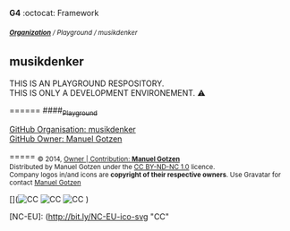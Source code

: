 __G4__ :octocat: Framework
###### <sub>**[Organization](http://github.com/musikdenker)** / Playground / musikdenker  </sub>
##     musikdenker
  
THIS IS AN PLAYGROUND RESPOSITORY.  
THIS IS ONLY A DEVELOPMENT ENVIRONEMENT. ⚠️  
  
======
####~~<sub>Playground</sub>~~
  
[GitHub Organisation: musikdenker](http://github.com/musikdenker)  
[GitHub Owner: Manuel Gotzen](http://github.com/ManuelGotzen/?tab=repositories)
  
  
=====
<sub>
&copy; 2014, [Owner | Contribution: __Manuel Gotzen__][gitHub]  
Distributed by Manuel Gotzen under the [CC BY-ND-NC 1.0](http://creativecommons.org/licenses/by-nc-nd/3.0/de/) licence.  
Company logos in/and icons are __copyright of their respective owners__. Use Gravatar for contact [Manuel Gotzen](http://bit.ly/en-G4UI)  
</sub>




[](![CC][CC]  ![CC][BY]  ![CC][NC]  [](![CC][NC-EU]))

[CC]: http://bit.ly/CC-ico-svg "CC"
[BY]: http://bit.ly/BY-ico-svg "CC"
[NC]: http://bit.ly/NC-ico-svg "CC"
[NC-EU]: (http://bit.ly/NC-EU-ico-svg "CC"

[gitHub]: http://bit.ly/gitHub-musikdenker  "Organization"
[gitHub]: http://bit.ly/gitHub-gee  "Owner"
